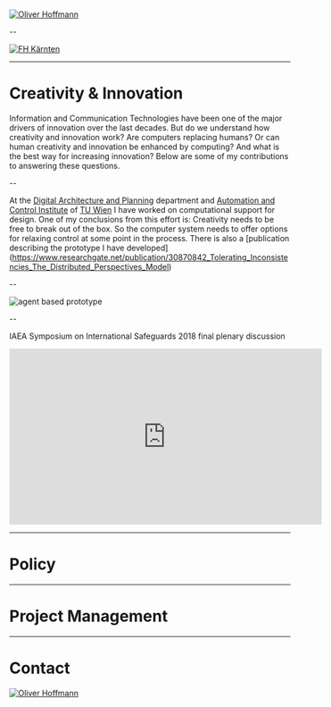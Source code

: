 # 

[![Oliver Hoffmann](https://res.cloudinary.com/ontore/image/upload/c_scale,e_sharpen:100,w_1024/v1579423320/Crayon-Logo-1-3602_jg7vdx.png)](https://docs.google.com/presentation/d/e/2PACX-1vTHjsSjFkJCNOV2Xo3tDsZZytW6Iq_tvlAPEuDrVZtFdEBCtIOz2GvVHYRg6ovo1em8GAgFGRfNERdy/pub?start=false&loop=false&delayms=60000)

--

[![FH Kärnten](https://res.cloudinary.com/ontore/image/upload/w_1000,ar_1:1,c_fill,g_auto,e_art:hokusai/v1562069571/FH_K%C3%A4rnten_Standort_Villach_xpmryk.jpg)](https://docs.google.com/presentation/d/e/2PACX-1vR6MtPU4OudRopuj65eCpF-s_yR9ZlvApjgOX57N88CAmGqmHRgw6sIuGh0iiLrHARH5mUN9HBvmKFs/pub?start=false&loop=false&delayms=30000)

---

# Creativity & Innovation

Information and Communication Technologies have been one of the major drivers of innovation over the last decades. But do we understand how creativity and innovation work? Are computers replacing humans? Or can human creativity and innovation be enhanced by computing? And what is the best way for increasing innovation? Below are some of my contributions to answering these questions.

--

At the [Digital Architecture and Planning](http://www.iemar.tuwien.ac.at/) department and [Automation and Control Institute](https://www.acin.tuwien.ac.at/) of [TU Wien](https://www.tuwien.at/) I have worked on computational support for design. One of my conclusions from this effort is: Creativity needs to be free to break out of the box. So the computer system needs to offer options for relaxing control at some point in the process. There is also a [publication describing the prototype I have developed] (https://www.researchgate.net/publication/30870842_Tolerating_Inconsistencies_The_Distributed_Perspectives_Model)

--

![agent based prototype](https://res.cloudinary.com/ontore/image/upload/q_auto:best/v1556469440/translation-function-implementation-Fig-6-shows-the-software-architecture-chosen-on-the_W640_qkmbn7.png)

--

IAEA Symposium on International Safeguards 2018 final plenary discussion

<iframe width="560" height="315" src="https://www.youtube.com/embed/-Sn5TTp_Ha8" frameborder="0" allow="accelerometer; autoplay; encrypted-media; gyroscope; picture-in-picture" allowfullscreen></iframe>

---

# Policy

---

# Project Management

---

# Contact

[![Oliver Hoffmann](https://res.cloudinary.com/ontore/image/upload/b_rgb:ffffff/v1552084960/LinkedIn_Logo_felhbw.png)](https://www.linkedin.com/in/ontore/)
